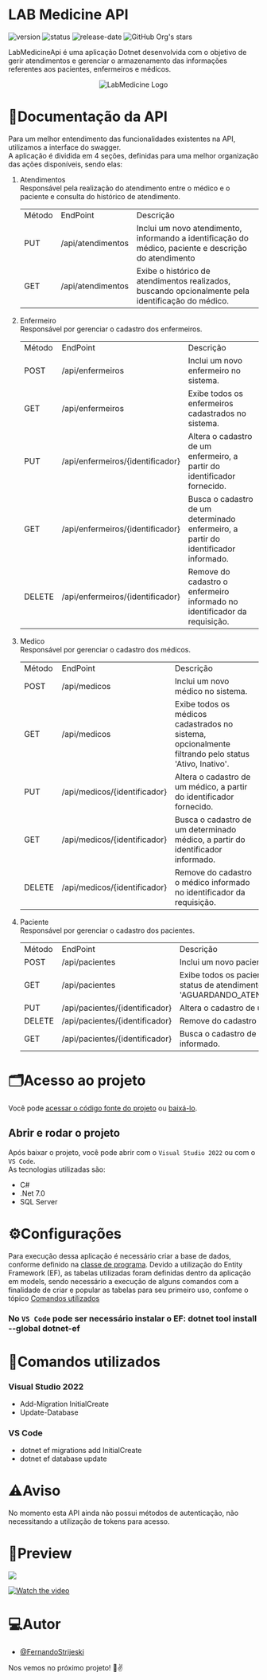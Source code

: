 # LAB Medicine API
![version](https://img.shields.io/static/v1?label=version&message=1.0.0&color=blue)
![status](https://img.shields.io/badge/status-em%20avalia%C3%A7%C3%A3o-yellow)
![release-date](https://img.shields.io/badge/release%20date-04--2023-green)
 ![GitHub Org's stars](https://img.shields.io/github/stars/FernandoStrijeskiLinx?style=social)

LabMedicineApi é uma aplicação Dotnet desenvolvida com o objetivo de gerir atendimentos e gerenciar o armazenamento das informações referentes aos pacientes, enfermeiros e médicos.
<p align="center">
  <img src="https://github.com/FernandoStrijeskiLinx/M01_LABMedicine/blob/main/logo_bk1.png" alt="LabMedicine Logo"/>  
</p>

# 📄**Documentação da API**
Para um melhor entendimento das funcionalidades existentes na API, utilizamos a interface do swagger.<br>
A aplicação é dividida em 4 seções, definidas para uma melhor organização das ações disponíveis, sendo elas:
1) Atendimentos
   <br>
   Responsável pela realização do atendimento entre o médico e o paciente e consulta do histórico de atendimento.
   <table>
   <tr>
   <td>Método</td>
   <td>EndPoint</td>
   <td>Descrição</td>
   </tr>
   <tr>
   <td>PUT</td>
   <td>/api/atendimentos</td>
   <td>Inclui um novo atendimento, informando a identificação do médico, paciente e descrição do atendimento</td>
   </tr>
   <tr>
   <td>GET</td>
   <td>/api/atendimentos</td>
   <td>Exibe o histórico de atendimentos realizados, buscando opcionalmente pela identificação do médico.</td>
   </tr>
   </table>
       
2) Enfermeiro
   <br>
   Responsável por gerenciar o cadastro dos enfermeiros.
   <table>
   <tr>
   <td>Método</td>
   <td>EndPoint</td>
   <td>Descrição</td>
   </tr>
   <tr>
   <td>POST</td>
   <td>/api/enfermeiros</td>
   <td>Inclui um novo enfermeiro no sistema.</td>
   </tr>
   <tr>
   <td>GET</td>
   <td>/api/enfermeiros</td>
   <td>Exibe todos os enfermeiros cadastrados no sistema.</td>
   </tr>
   <tr>
   <td>PUT</td>
   <td>/api/enfermeiros/{identificador}</td>
   <td>Altera o cadastro de um enfermeiro, a partir do identificador fornecido.</td>
   </tr>
   <tr>
   <td>GET</td>
   <td>/api/enfermeiros/{identificador}</td>
   <td>Busca o cadastro de um determinado enfermeiro, a partir do identificador informado.</td>
   </tr>
   <tr>
   <td>DELETE</td>
   <td>/api/enfermeiros/{identificador}</td>
   <td>Remove do cadastro o enfermeiro informado no identificador da requisição.</td>
   </tr>
   </table>
   
3) Medico
   <br>
   Responsável por gerenciar o cadastro dos médicos.
   <table>
   <tr>
   <td>Método</td>
   <td>EndPoint</td>
   <td>Descrição</td>
   </tr>
   <tr>
   <td>POST</td>
   <td>/api/medicos</td>
   <td>Inclui um novo médico no sistema.</td>
   </tr>
   <tr>
   <td>GET</td>
   <td>/api/medicos</td>
   <td>Exibe todos os médicos cadastrados no sistema, opcionalmente filtrando pelo status 'Ativo, Inativo'.</td>
   </tr>
   <tr>
   <td>PUT</td>
   <td>/api/medicos/{identificador}</td>
   <td>Altera o cadastro de um médico, a partir do identificador fornecido.</td>
   </tr>
   <tr>
   <td>GET</td>
   <td>/api/medicos/{identificador}</td>
   <td>Busca o cadastro de um determinado médico, a partir do identificador informado.</td>
   </tr>
   <tr>
   <td>DELETE</td>
   <td>/api/medicos/{identificador}</td>
   <td>Remove do cadastro o médico informado no identificador da requisição.</td>
   </tr>
   </table>
   
3) Paciente
   <br>
   Responsável por gerenciar o cadastro dos pacientes.
   <table>
   <tr>
   <td>Método</td>
   <td>EndPoint</td>
   <td>Descrição</td>
   </tr>
   <tr>
   <td>POST</td>
   <td>/api/pacientes</td>
   <td>Inclui um novo paciente no sistema.</td>
   </tr>
   <tr>
   <td>GET</td>
   <td>/api/pacientes</td>
   <td>Exibe todos os pacientes cadastrados no sistema, opcionalmente filtrando pelo status de atendimento:  'AGUARDANDO_ATENDIMENTO,EM_ATENDIMENTO,ATENDIDO,NAO_ATENDIDO'.</td>
   </tr>
   <tr>
   <td>PUT</td>
   <td>/api/pacientes/{identificador}</td>
   <td>Altera o cadastro de um paciente, a partir do identificador fornecido.</td>
   </tr>
   <tr>
   <td>DELETE</td>
   <td>/api/pacientes/{identificador}</td>
   <td>Remove do cadastro o paciente informado no identificador da requisição.</td>
   </tr>
   <tr>
   <td>GET</td>
   <td>/api/pacientes/{identificador}</td>
   <td>Busca o cadastro de um determinado paciente, a partir do identificador informado.</td>
   </tr>   
   </table>

# 🗂️**Acesso ao projeto**

Você pode [acessar o código fonte do projeto](https://github.com/FernandoStrijeskiLinx/M01_LABMedicine) ou [baixá-lo](https://github.com/FernandoStrijeskiLinx/M01_LABMedicine/archive/refs/heads/main.zip).

## Abrir e rodar o projeto

Após baixar o projeto, você pode abrir com o `Visual Studio 2022` ou com o `VS Code`.
<br>
As tecnologias utilizadas são:
* C#
* .Net 7.0
* SQL Server

# ⚙️**Configurações**
Para execução dessa aplicação é necessário criar a base de dados, conforme definido na [classe de programa](https://github.com/FernandoStrijeskiLinx/M01_LABMedicine/blob/main/Program.cs). Devido a utilização do Entity Framework (EF), as tabelas utilizadas foram definidas dentro da aplicação em models, sendo necessário a execução de alguns comandos com a finalidade de criar e popular as tabelas para seu primeiro uso, confome o tópico [Comandos utilizados](https://github.com/FernandoStrijeskiLinx/M01_LABMedicine/edit/main/README.md#vs-2022-commands-1)

### No `VS Code` pode ser necessário instalar o EF: dotnet tool install --global dotnet-ef

# 📜**Comandos utilizados**
### Visual Studio 2022
* Add-Migration InitialCreate
* Update-Database
### VS Code
* dotnet ef migrations add InitialCreate 
* dotnet ef database update


# ⚠️**Aviso**
No momento esta API ainda não possui métodos de autenticação, não necessitando a utilização de tokens para acesso. 


# 📸**Preview**
<img src="https://user-images.githubusercontent.com/88670789/233817606-cbbce862-0013-46de-b3be-ab36c510464e.png">

[![Watch the video](https://user-images.githubusercontent.com/88670789/233853883-af652a40-3233-499f-982b-bebdbe3114e3.png)](https://drive.google.com/file/d/19srk71iRFDpri6srAlw_ErJqcVr5pWIN/view)

# 💻**Autor**

- [@FernandoStrijeski](https://github.com/FernandoStrijeskiLinx)

Nos vemos no próximo projeto! 👋✌️
